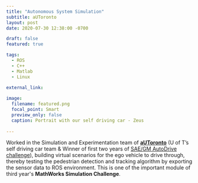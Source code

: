 ```yaml
---
title: "Autonomous System Simulation"
subtitle: aUToronto
layout: post
date: 2020-07-30 12:38:00 -0700

draft: false
featured: true

tags:
  - ROS
  - C++
  - Matlab
  - Linux
  
external_link: 

image:
  filename: featured.png
  focal_point: Smart
  preview_only: false
  caption: Portrait with our self driving car - Zeus
 
---
```


Worked in the Simulation and Experimentation team of <a href="https://www.autodrive.utoronto.ca/" target="_blank">**aUToronto**</a> 
(U of T’s self driving car team &amp; Winner of first two years of <a href="https://www.sae.org/attend/student-events/autodrive-challenge/" target="_blank">SAE/GM AutoDrive challenge</a>), building virtual scenarios for the ego vehicle to drive through, thereby 
testing the pedestrian detection and tracking algorithm 
by exporting the sensor data to ROS environment. This is one of the important module of third year's **MathWorks Simulation Challenge**.
